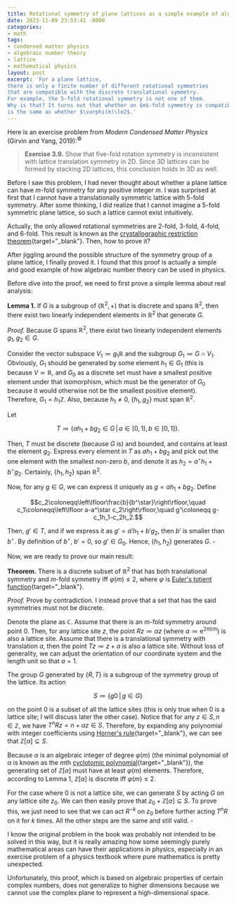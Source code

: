 ```yaml
---
title: Rotational symmetry of plane lattices as a simple example of algebraic number theory
date: 2023-11-09 23:53:41 -0800
categories:
- math
tags:
- condensed matter physics
- algebraic number theory
- lattice
- mathematical physics
layout: post
excerpt: 'For a plane lattice,
there is only a finite number of different rotational symmetries
that are compatible with the discrete translational symmetry.
For example, the 5-fold rotational symmetry is not one of them.
Why is that? It turns out that whether an $m$-fold symmetry is compatible with translational symmetry
is the same as whether $\varphi(m)\le2$.'
---
```


Here is an exercise problem from *Modern Condensed Matter Physics* (Girvin and Yang, 2019):<sup>&copy;</sup>

> **Exercise 3.9.**
Show that five-fold rotation symmetry is inconsistent with lattice translation symmetry in 2D.
Since 3D lattices can be formed by stacking 2D lattices, this conclusion holds in 3D as well.

Before I saw this problem, I had never thought about
whether a plane lattice can have $m$-fold symmetry for any positive integer $m$.
I was surprised at first that I cannot have a translationally symmetric lattice with 5-fold symmetry.
After some thinking, I did realize that I cannot imagine a 5-fold symmetric plane lattice,
so such a lattice cannot exist intuitively.

Actually, the only allowed rotational symmetries are 2-fold, 3-fold, 4-fold, and 6-fold.
This result is known as the
[crystallographic restriction theorem](https://en.wikipedia.org/wiki/Crystallographic_restriction_theorem){target="_blank"}.
Then, how to prove it?

After jiggling around the possible structure of the symmetry group of a plane lattice,
I finally proved it.
I found that this proof is actually a simple and good example of how algebraic number theory can be used in physics.

Before dive into the proof, we need to first prove a simple lemma about real analysis:

**Lemma 1.**
If $G$ is a subgroup of $(\mathbb R^2,+)$ that is discrete and spans $\mathbb R^2$,
then there exist two linearly independent elements in $\mathbb R^2$ that generate $G$.

*Proof.*
Because $G$ spans $\mathbb R^2$, there exist two linearly independent elements $g_1,g_2\in G$.

Consider the vector subspace $V_1\coloneqq g_1\mathbb R$ and the subgroup $G_1\coloneqq G\cap V_1$.
Obviously, $G_1$ should be generated by some element $h_1\in G_1$
(this is because $V\simeq\mathbb R$,
and $G_0$ as a discrete set must have a smallest positive element under that isomorphism,
which must be the generator of $G_0$ because it would otherwise not be the smallest positive element).
Therefore, $G_1=h_1\mathbb Z$.
Also, because $h_1\ne0$, $\left\{h_1,g_2\right\}$ must span $\mathbb R^2$.

Let

$$T\coloneqq\left\{ah_1+bg_2\in G\,\middle|\,a\in\left[0,1\right),b\in\left[0,1\right]\right\}.$$

Then, $T$ must be discrete (because $G$ is) and bounded, and contains at least the element $g_2$.
Express every element in $T$ as $ah_1+bg_2$ and pick out the one element with the smallest non-zero $b$,
and denote it as $h_2=a^\star h_1+b^\star g_2$.
Certainly, $\left\{h_1,h_2\right\}$ span $\mathbb R^2$.

Now, for any $g\in G$, we can express it uniquely as $g=ah_1+bg_2$.
Define

$$c_2\coloneqq\left\lfloor\frac{b}{b^\star}\right\rfloor,\quad
c_1\coloneqq\left\lfloor a-a^\star c_2\right\rfloor,\quad
g'\coloneqq g-c_1h_1-c_2h_2.$$

Then, $g'\in T$, and if we express it as $g'=a'h_1+b'g_2$, then $b'$ is smaller than $b^\star$.
By definition of $b^\star$, $b'=0$, so $g'\in G_0$.
Hence, $\left\{h_1,h_2\right\}$ generates $G$. $\square$

Now, we are ready to prove our main result:

**Theorem.**
There is a discrete subset of $\mathbb R^2$ that has both translational symmetry
and $m$-fold symmetry iff $\varphi(m)\le2$, where $\varphi$ is
[Euler's totient function](https://en.wikipedia.org/wiki/Euler%27s_totient_function){target="_blank"}.

*Proof.*
Prove by contradiction.
I instead prove that a set that has the said symmetries must not be discrete.

Denote the plane as $\mathbb C$.
Assume that there is an $m$-fold symmetry around point $0$.
Then, for any lattice site $z$, the point $Rz\coloneqq\alpha z$
(where $\alpha\coloneqq\mathrm e^{2\pi\mathrm i/m}$) is also a lattice site.
Assume that there is a translational symmetry with translation $a$,
then the point $Tz\coloneqq z+a$ is also a lattice site.
Without loss of generality, we can adjust
the orientation of our coordinate system and the length unit so that $a=1$.

The group $G$ generated by $\{R,T\}$ is a subgroup of the symmetry group of the lattice.
Its action

$$S\coloneqq\left\{g0\,\middle|\,g\in G\right\}$$

on the point $0$ is a subset of all the lattice sites
(this is only true when $0$ is a lattice site;
I will discuss later the other case).
Notice that for any $z\in S,n\in\mathbb Z$,
we have $T^nRz=n+\alpha z\in S$.
Therefore, by expanding any polynomial with integer coefficients using
[Horner's rule](https://en.wikipedia.org/wiki/Horner%27s_method){target="_blank"},
we can see that $\mathbb Z[\alpha]\subseteq S$.

Because $\alpha$ is an algebraic integer of degree $\varphi(m)$
(the minimal polynomial of $\alpha$ is known as the $m$th
[cyclotomic polynomial](https://en.wikipedia.org/wiki/Cyclotomic_polynomial){target="_blank"}),
the generating set of $\mathbb Z[\alpha]$ must have at least $\varphi(m)$ elements.
Therefore, according to Lemma 1, $\mathbb Z[\alpha]$ is discrete iff $\varphi(m)\le2$.

For the case where $0$ is not a lattice site,
we can generate $S$ by acting $G$ on any lattice site $z_0$.
We can then easily prove that $z_0+\mathbb Z[\alpha]\subseteq S$.
To prove this, we just need to see that we can act $R^{-k}$ on $z_0$
before further acting $T^nR$ on it for $k$ times.
All the other steps are the same and still valid. $\square$

I know the original problem in the book was probably not intended to be solved in this way,
but it is really amazing how some seemingly purely mathematical areas
can have their applications in physics, especially in an exercise problem of a physics textbook
where pure mathematics is pretty unexpected.

Unfortunately, this proof, which is based on algebraic properties of certain complex numbers,
does not generalize to higher dimensions
because we cannot use the complex plane to represent a high-dimensional space.
